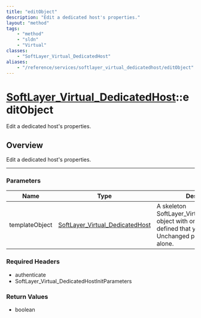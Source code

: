 ```yaml
---
title: "editObject"
description: "Edit a dedicated host's properties."
layout: "method"
tags:
    - "method"
    - "sldn"
    - "Virtual"
classes:
    - "SoftLayer_Virtual_DedicatedHost"
aliases:
    - "/reference/services/softlayer_virtual_dedicatedhost/editObject"
---
```

# [SoftLayer_Virtual_DedicatedHost](/reference/services/SoftLayer_Virtual_DedicatedHost)::editObject

Edit a dedicated host's properties. 


## Overview 
Edit a dedicated host's properties. 

-----

### Parameters 
|Name | Type | Description |
| --- | --- | --- |
|templateObject| <a href='/reference/datatypes/SoftLayer_Virtual_DedicatedHost'>SoftLayer_Virtual_DedicatedHost </a>| A skeleton SoftLayer_Virtual_DedicatedHost object with only the properties defined that you wish to change. Unchanged properties are left alone.|


### Required Headers
* authenticate
* SoftLayer_Virtual_DedicatedHostInitParameters


### Return Values
* boolean




